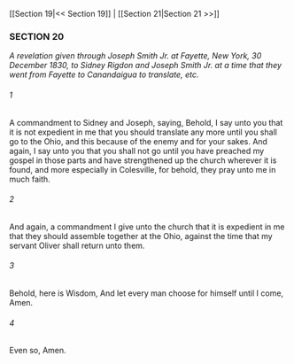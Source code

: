 [[Section 19|<< Section 19]]  |  [[Section 21|Section 21 >>]]

### SECTION 20

*A revelation given through Joseph Smith Jr. at Fayette, New York, 30 December 1830, to Sidney Rigdon and Joseph Smith Jr. at a time that they went from Fayette to Canandaigua to translate, etc.*

###### 1
A commandment to Sidney and Joseph, saying, Behold, I say unto you that it is not expedient in me that you should translate any more until you shall go to the Ohio, and this because of the enemy and for your sakes. And again, I say unto you that you shall not go until you have preached my gospel in those parts and have strengthened up the church wherever it is found, and more especially in Colesville, for behold, they pray unto me in much faith.

###### 2
And again, a commandment I give unto the church that it is expedient in me that they should assemble together at the Ohio, against the time that my servant Oliver shall return unto them.

###### 3
Behold, here is Wisdom, And let every man choose for himself until I come, Amen.

###### 4
Even so, Amen.